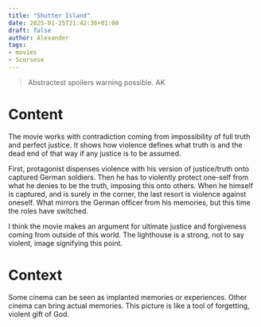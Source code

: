 ```yaml
---
title: "Shutter Island"
date: 2025-01-25T21:42:36+01:00
draft: false
author: Alexander
tags:
- movies
- Scorsese
---
```


> Abstractest spoilers warning possible. AK

# Content

The movie works with contradiction coming from impossibility of full truth and perfect justice.
It shows how violence defines what truth is and the dead end of that way if any justice is to be assumed.

First, protagonist dispenses violence with his version of justice/truth onto captured German soldiers.
Then he has to violently protect one-self from what he denies to be the truth, imposing this onto others.
When he himself is captured, and is surely in the corner, the last resort is violence against oneself.
What mirrors the German officer from his memories, but this time the roles have switched.

I think the movie makes an argument for ultimate justice and forgiveness coming from outside of this world.
The lighthouse is a strong, not to say violent, image signifying this point.

# Context

Some cinema can be seen as implanted memories or experiences.
Other cinema can bring actual memories.
This picture is like a tool of forgetting, violent gift of God.

